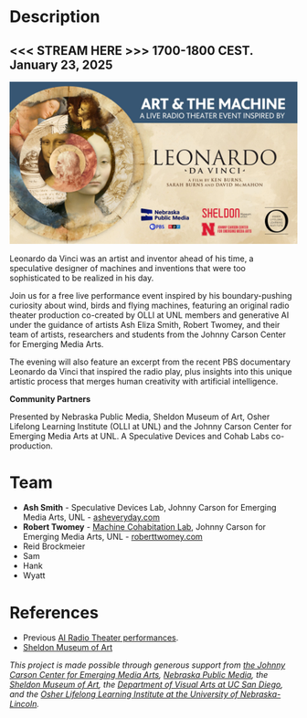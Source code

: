 # Description

<h2> <<< STREAM HERE >>> 1700-1800 CEST. January 23, 2025 </h2>

![alt text](../images/davinci.png)

Leonardo da Vinci was an artist and inventor ahead of his time, a speculative designer of machines and inventions that were too sophisticated to be realized in his day.

Join us for a free live performance event inspired by his boundary-pushing curiosity about wind, birds and flying machines, featuring an original radio theater production co-created by OLLI at UNL members and generative AI under the guidance of artists Ash Eliza Smith, Robert Twomey, and their team of artists, researchers and students from the Johnny Carson Center for Emerging Media Arts.

The evening will also feature an excerpt from the recent PBS documentary Leonardo da Vinci that inspired the radio play, plus insights into this unique artistic process that merges human creativity with artificial intelligence.

**Community Partners**

Presented by Nebraska Public Media, Sheldon Museum of Art, Osher Lifelong Learning Institute (OLLI at UNL) and the Johnny Carson Center for Emerging Media Arts at UNL. A Speculative Devices and Cohab Labs co-production.

# Team
- **Ash Smith** - Speculative Devices Lab, Johnny Carson for Emerging Media Arts, UNL - [asheveryday.com](https://asheveryday.com/)<br>
- **Robert Twomey** - [Machine Cohabitation Lab](http://cohab-lab.net), Johnny Carson for Emerging Media Arts, UNL - [roberttwomey.com](https://roberttwomey.com)<br>
- Reid Brockmeier
- Sam
- Hank
- Wyatt

# References
- Previous [AI Radio Theater performances](../all_episodes.md).
- [Sheldon Museum of Art](https://sheldonartmuseum.org/art-and-machine-live-radio-theater-event-inspired-leonardo-da-vinci/)

_This project is made possible through generous support from [the Johnny Carson Center for Emerging Media Arts](https://carsoncenter.unl.edu/), [Nebraska Public Media](https://nebraskapublicmedia.org/en/watch/community-engagement/leonardo-da-vinci/), the [Sheldon Museum of Art](https://sheldonartmuseum.org/), the [Department of Visual Arts at UC San Diego](https://visarts.ucsd.edu/), and the [Osher Lifelong Learning Institute at the University of Nebraska-Lincoln](https://olli.unl.edu/)._
